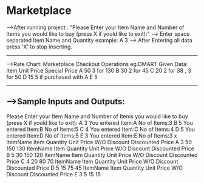 # Marketplace

-->After running project :
"Please Enter your Item Name and Number of Items you would like to buy (press X if yould like to exit):"
--> Enter space separated Item Name and Quantity example: A 3
--> After Entering all data press 'X' to stop inserting.

-----------------------------------------------------------------------------------------------------
-->Rate Chart:
Marketplace Checkout Operations eg.DMART 
Given Data:
Item        Unit Price       Special Price
A              50               3 for 130
B              30               2 for 45
C              20               2 for 38 , 3 for 50
D              15               5 if purchased with A
E              5

-----------------------------------------------------------------------------------------------------
-->Sample Inputs and Outputs:
-----------------------------------------------------------------------------------------------------
Please Enter your Item Name and Number of Items you would like to buy (press X if yould like to exit):
A 3
You entered Item:A No of Items:3
B 5
You entered Item:B No of Items:5
C 4
You entered Item:C No of Items:4
D 5
You entered Item:D No of Items:5
E 3
You entered Item:E No of Items:3
x
ItemName         Item Quantity      Unit Price       W/O Discount      Discounted Price
A                   3                    50           150              130
ItemName         Item Quantity      Unit Price       W/O Discount      Discounted Price
B                   5                    30           150              120
ItemName         Item Quantity      Unit Price       W/O Discount      Discounted Price
C                   4                    20           80              70
ItemName         Item Quantity      Unit Price       W/O Discount      Discounted Price
D                   5                    15           75              45
ItemName         Item Quantity      Unit Price       W/O Discount      Discounted Price
E                   3                    5           15              15
